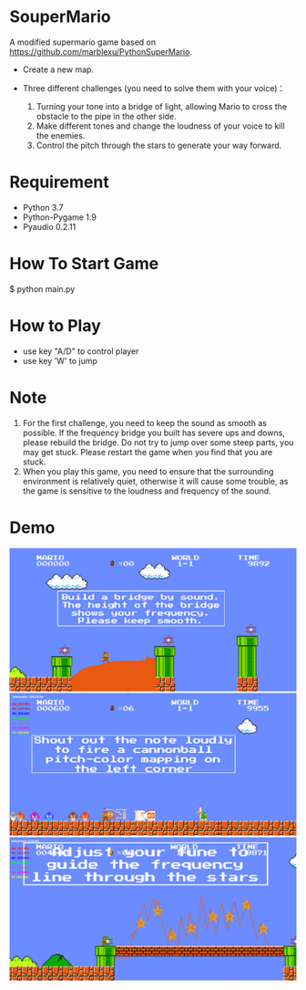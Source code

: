 # SouperMario
A modified supermario game based on https://github.com/marblexu/PythonSuperMario.
* Create a new map.
* Three different challenges (you need to solve them with your voice)： 

  1) Turning your tone into a bridge of light, allowing Mario to cross the obstacle to the pipe in the other side. 
  2) Make different tones and change the loudness of your voice to kill the enemies.
  3) Control the pitch through the stars to generate your way forward.

# Requirement
* Python 3.7
* Python-Pygame 1.9
* Pyaudio 0.2.11

# How To Start Game
$ python main.py

# How to Play
* use key "A/D" to control player
* use key 'W' to jump
  
# Note
  1) For the first challenge, you need to keep the sound as smooth as possible. If the frequency bridge you built has severe ups and downs, please rebuild the bridge. Do not try to jump over some steep parts, you may get stuck. Please restart the game when you find that you are stuck.
  2) When you play this game, you need to ensure that the surrounding environment is relatively quiet, otherwise it will cause some trouble, as the game is sensitive to the loudness and frequency of the sound.

# Demo
![challenge_1](https://github.com/clearlove43967/aist2010/blob/master/resources/demo/challenge_1.png)
![challenge_2](https://github.com/clearlove43967/aist2010/blob/master/resources/demo/challenge.png)
![challenge_3](https://github.com/clearlove43967/aist2010/blob/master/resources/demo/challenge_3.png)
